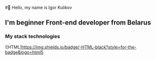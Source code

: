 #👋 Hello, my name is Igor Kulikov
## I'm beginner **Front-end developer** from Belarus
### My stack technologies
![HTML]https://img.shields.io/badge/-HTML-black?style=for-the-badge&logo=html5

